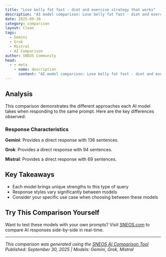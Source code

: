 ```yaml
---
title: "Lose belly fat fast - diet and exercise strategy that works"
description: "AI model comparison: Lose belly fat fast - diet and exercise strategy that works..."
date: 2025-09-30
category: comparison
layout: Clean
tags:
  - Gemini
  - Grok
  - Mistral
  - AI Comparison
author: SNEOS Community
head:
  - - meta
    - name: description
      content: "AI model comparison: Lose belly fat fast - diet and exercise strategy that works..."
---
```


<ChatComparison
  title="Lose belly fat fast - diet and exercise strategy that works"
  prompt="Lose belly fat fast - diet and exercise strategy that works"
  :responses='{
    "Gemini": "Okay, let\u0027s develop a realistic and effective strategy to lose belly fat fast, focusing on sustainable changes and a holistic approach.  It\u0027s important to remember that \u0022fast\u0022 doesn\u0027t mean overnight, and healthy, lasting results take time and consistency.  Also, I\u0027m an AI and cannot provide medical advice. Consult your doctor before starting any new diet or exercise program.\n\n**Key Principles for Losing Belly Fat:**\n\n*   **Calorie Deficit:** You need to burn more calories than you consume. This is the foundation of weight loss.\n*   **Prioritize Whole Foods:** Focus on nutrient-dense foods that keep you full and provide essential vitamins and minerals.\n*   **Increase Protein Intake:** Protein helps preserve muscle mass during weight loss, boosts metabolism, and promotes satiety.\n*   **Reduce Processed Foods, Sugar, and Unhealthy Fats:** These contribute to excess calorie intake and inflammation.\n*   **Combine Cardio and Strength Training:**  Cardio burns calories, while strength training builds muscle, which increases your metabolism.\n*   **Manage Stress and Sleep:** Stress and lack of sleep can disrupt hormones that regulate appetite and fat storage.\n*   **Consistency is Key:**  Small, consistent changes over time yield the best results.\n\n**I. Diet Strategy**\n\nThis diet focuses on reducing calorie intake while maintaining adequate nutrition and feeling satisfied.\n\n*   **1. Calculate Your Calorie Needs:**\n\n    *   Use an online calorie calculator to estimate your daily calorie needs based on your age, gender, height, weight, and activity level.  Subtract 500 calories from this number to create a calorie deficit.  *Example:* If your maintenance calorie intake is 2500, aim for 2000 calories per day. **Important:** Don\u0027t go below 1200 calories per day without medical supervision.\n*   **2. Macronutrient Breakdown (Approximate):**\n\n    *   **Protein:** 30-35% of your daily calories.  (Example: If you\u0027re eating 2000 calories, aim for 150-175 grams of protein).\n    *   **Carbohydrates:** 30-40% of your daily calories. Focus on complex carbohydrates.\n    *   **Fats:** 25-35% of your daily calories.  Choose healthy fats.\n*   **3. Food Choices:**\n\n    *   **Protein Sources:**\n        *   Lean Meats: Chicken breast, turkey breast, lean beef (sirloin, flank steak).\n        *   Fish: Salmon, tuna, cod, shrimp.\n        *   Eggs: A fantastic source of protein and nutrients.\n        *   Dairy: Greek yogurt, cottage cheese (low-fat options).\n        *   Legumes: Lentils, chickpeas, beans.\n        *   Tofu and Tempeh: Plant-based protein sources.\n        *   Protein Powder: Whey, casein, soy, or plant-based blends (use judiciously).\n    *   **Complex Carbohydrates:**\n        *   Vegetables: Broccoli, spinach, kale, peppers, carrots, asparagus, etc. (unlimited non-starchy vegetables).\n        *   Fruits: Berries (strawberries, blueberries, raspberries), apples, bananas, oranges. (Limit fruit intake due to natural sugars).\n        *   Whole Grains: Oatmeal, quinoa, brown rice, whole-wheat bread (in moderation).\n        *   Sweet Potatoes: A good source of vitamins and fiber.\n    *   **Healthy Fats:**\n        *   Avocados: Rich in monounsaturated fats.\n        *   Nuts and Seeds: Almonds, walnuts, chia seeds, flax seeds (portion control is important).\n        *   Olive Oil: Use for cooking and salad dressings.\n        *   Fatty Fish: Salmon, tuna (contain omega-3 fatty acids).\n    *   **Foods to Limit or Avoid:**\n        *   Processed Foods: Chips, cookies, pastries, sugary cereals, packaged snacks.\n        *   Sugary Drinks: Soda, juice, sweetened tea, energy drinks.\n        *   Refined Grains: White bread, white rice, pasta made from white flour.\n        *   Excessive Alcohol: Empty calories and can hinder fat loss.\n        *   Fried Foods: High in unhealthy fats and calories.\n        *   Added Sugars: Found in many processed foods. Read labels carefully.\n*   **4. Sample Meal Plan (Adjust portions to fit your calorie needs):**\n\n    *   **Breakfast (400 Calories):**\n        *   Oatmeal (1/2 cup dry) with 1/4 cup berries, 1/4 cup nuts, and a scoop of protein powder mixed in with water.\n    *   **Lunch (500 Calories):**\n        *   Large salad with grilled chicken breast (4 oz), mixed greens, vegetables (cucumber, bell peppers, tomatoes), avocado (1/4), and a light vinaigrette dressing.\n    *   **Dinner (600 Calories):**\n        *   Baked salmon (4 oz) with roasted broccoli and quinoa (1/2 cup cooked).\n    *   **Snacks (2 x 250 Calories):**\n        *   Greek yogurt (1 cup) with a handful of almonds.\n        *   Apple slices with 2 tablespoons of peanut butter.\n*   **5. Tips for Diet Success:**\n\n    *   **Track Your Food:** Use a food tracking app (MyFitnessPal, Lose It!) to monitor your calorie and macronutrient intake.  This is crucial for accountability.\n    *   **Meal Prep:** Prepare your meals in advance to avoid impulsive unhealthy choices.\n    *   **Drink Plenty of Water:** Aim for at least 8 glasses of water per day. Water helps with satiety and can boost metabolism slightly.\n    *   **Don\u0027t Starve Yourself:**  This can lead to muscle loss and a rebound in weight gain. Focus on balanced, nutritious meals.\n    *   **Be Patient:** Results take time. Don\u0027t get discouraged if you don\u0027t see changes immediately.\n    *   **Allow for Occasional Treats:** Depriving yourself completely can lead to cravings and binge eating.  Allow yourself a small treat in moderation (e.g., one small dessert per week).\n    *   **Read Food Labels:**  Pay attention to serving sizes, calories, and macronutrient content.\n\n**II. Exercise Strategy**\n\nA combination of cardio and strength training is the most effective approach for burning calories and building muscle.\n\n*   **1. Cardio:**\n\n    *   **High-Intensity Interval Training (HIIT):**  Alternating between short bursts of intense exercise and brief recovery periods.  Examples: sprinting, burpees, jumping jacks, mountain climbers.  Aim for 2-3 HIIT sessions per week (20-30 minutes each).\n    *   **Moderate-Intensity Cardio:** Activities that elevate your heart rate and breathing.  Examples: brisk walking, jogging, cycling, swimming.  Aim for at least 150 minutes per week (e.g., 30 minutes, 5 days a week).\n    *   **Examples of Cardio Schedules:**\n        *   **Option 1:**  2 HIIT sessions (25 mins each) \u002B 3 moderate intensity sessions (30 mins each)\n        *   **Option 2:** 3 HIIT sessions (20 mins each) \u002B 2 moderate intensity sessions (45 mins each)\n*   **2. Strength Training:**\n\n    *   **Focus on Compound Exercises:** These work multiple muscle groups at once, maximizing calorie burn and muscle growth.  Examples: squats, deadlifts, lunges, push-ups, rows, overhead press, bench press.\n    *   **Lift Weights:**  Use a weight that challenges you to complete 8-12 repetitions with good form.\n    *   **Frequency:** Aim for 2-3 strength training sessions per week, allowing for at least one day of rest between sessions.\n    *   **Sample Strength Training Routine (Full Body):**\n        *   Squats: 3 sets of 8-12 repetitions\n        *   Push-ups (or modified on knees): 3 sets to failure\n        *   Dumbbell Rows: 3 sets of 8-12 repetitions per arm\n        *   Overhead Press (with dumbbells or barbell): 3 sets of 8-12 repetitions\n        *   Lunges: 3 sets of 10-12 repetitions per leg\n        *   Plank: 3 sets, hold for 30-60 seconds\n*   **3. Additional Tips for Exercise:**\n\n    *   **Warm-up Before Each Workout:**  Prepare your muscles for exercise with light cardio and dynamic stretching.\n    *   **Cool-down After Each Workout:**  Reduce muscle soreness with static stretching.\n    *   **Listen to Your Body:**  Rest when you need to, and don\u0027t push yourself too hard, especially when starting out.\n    *   **Stay Consistent:**  Make exercise a regular part of your routine.\n    *   **Find Activities You Enjoy:** This will make it easier to stick with your exercise plan.\n\n**III. Lifestyle Factors**\n\nThese factors play a significant role in overall health and weight loss.\n\n*   **1. Sleep:**\n\n    *   Aim for 7-9 hours of quality sleep per night.\n    *   Establish a regular sleep schedule.\n    *   Create a relaxing bedtime routine.\n    *   Ensure your bedroom is dark, quiet, and cool.\n*   **2. Stress Management:**\n\n    *   Practice relaxation techniques: meditation, deep breathing exercises, yoga.\n    *   Engage in hobbies you enjoy.\n    *   Spend time in nature.\n    *   Connect with friends and family.\n*   **3. Hydration:**\n\n    *   Drink plenty of water throughout the day.\n    *   Carry a water bottle with you and refill it regularly.\n    *   Limit sugary drinks.\n*   **4. Mindful Eating:**\n\n    *   Pay attention to your hunger and fullness cues.\n    *   Eat slowly and savor your food.\n    *   Avoid distractions while eating (e.g., watching TV, using your phone).\n\n**Important Considerations:**\n\n*   **Individual Variation:**  Everyone responds differently to diet and exercise.  What works for one person may not work for another.\n*   **Medical Conditions:**  Certain medical conditions or medications can affect weight loss.  Consult your doctor before starting a new diet or exercise program.\n*   **Sustainable Changes:**  Focus on making gradual, sustainable changes to your lifestyle rather than drastic, short-term measures.\n*   **Track Your Progress:**  Monitor your weight, body measurements, and energy levels. This will help you stay motivated and make adjustments to your plan as needed.  Don\u0027t just rely on the scale; take progress photos and measure your waist circumference.\n*   **Be Kind to Yourself:**  Weight loss is a journey, not a destination.  There will be setbacks along the way.  Don\u0027t give up.  Just get back on track as soon as possible.\n\n**Realistic Expectations:**\n\n*   While \u0022fast\u0022 weight loss is a common desire, aiming for 1-2 pounds of weight loss per week is generally considered safe and sustainable.\n*   Belly fat can be stubborn, and it may take time to see noticeable results.\n*   Consistency is key.  Stick with your plan, even when you don\u0027t see immediate results.\n\nBy following this comprehensive strategy, you can increase your chances of losing belly fat fast and achieving your weight loss goals in a healthy and sustainable way. Remember to consult with your doctor or a registered dietitian for personalized advice. Good luck!\n",
    "Grok": "Losing belly fat quickly and effectively requires a combination of a well-structured diet, consistent exercise, and sustainable lifestyle changes. While \u0022fast\u0022 results are possible, it\u0027s important to prioritize health and avoid extreme measures that can be harmful. Below is a proven, science-backed diet and exercise strategy to help you lose belly fat:\n\n---\n\n### Key Principles for Losing Belly Fat\n1. **Calorie Deficit**: You must burn more calories than you consume to lose fat. This can be achieved through diet, exercise, or both.\n2. **Target Overall Body Fat**: You cannot spot-reduce belly fat. When you lose fat, your body decides where it comes from, so focus on reducing overall body fat.\n3. **Consistency**: Sustainable habits over weeks to months yield the best results.\n4. **Hormonal Balance**: Stress, sleep, and hormones like cortisol and insulin play a big role in belly fat storage. Managing these is critical.\n\n---\n\n### Diet Strategy for Losing Belly Fat\n1. **Create a Moderate Calorie Deficit**\n   - Calculate your Total Daily Energy Expenditure (TDEE) using an online calculator (based on age, weight, height, and activity level).\n   - Aim for a deficit of 300\u2013500 calories per day to lose 0.5\u20131 pound per week. (1 pound of fat = ~3,500 calories.)\n   - Avoid extreme deficits (\u003C1,200 calories for women or \u003C1,500 for men) as they can slow metabolism and cause muscle loss.\n\n2. **Prioritize Protein**\n   - Protein helps preserve muscle mass, boosts metabolism, and keeps you full.\n   - Aim for 0.7\u20131 gram of protein per pound of body weight (e.g., 100\u2013150g for a 150-lb person).\n   - Sources: Lean meats (chicken, turkey), fish, eggs, Greek yogurt, tofu, lentils, and protein powder.\n\n3. **Cut Refined Carbs and Added Sugars**\n   - Reduce processed foods, sugary drinks, and refined grains (white bread, pasta) that spike insulin and promote fat storage.\n   - Focus on complex carbs: oats, quinoa, sweet potatoes, and whole grains in moderation.\n   - Limit sugar to \u003C25g per day (per WHO guidelines).\n\n4. **Increase Fiber Intake**\n   - Fiber promotes satiety and supports gut health, reducing bloating.\n   - Aim for 25\u201330g/day from vegetables, fruits, whole grains, nuts, and seeds.\n   - Examples: Broccoli, spinach, berries, avocados, and chia seeds.\n\n5. **Healthy Fats in Moderation**\n   - Include healthy fats to support hormones and keep you full, but don\u2019t overdo it as fats are calorie-dense.\n   - Sources: Olive oil, nuts, seeds, fatty fish (salmon, mackerel), and avocado.\n   - Limit to 20\u201330% of daily calories.\n\n6. **Hydration and Avoid Liquid Calories**\n   - Drink 8\u201312 cups (2\u20133 liters) of water daily to support metabolism and reduce bloating.\n   - Avoid sugary drinks, alcohol, and high-calorie coffees/teas. If drinking alcohol, limit to 1\u20132 drinks occasionally.\n\n7. **Timing and Portion Control**\n   - Consider intermittent fasting (e.g., 16:8 method) if it suits your lifestyle to naturally reduce calorie intake.\n   - Eat smaller, balanced meals every 3\u20134 hours to control hunger and stabilize blood sugar.\n\n**Sample Day of Eating (1,800 Calories)**\n- **Breakfast**: 3 egg whites \u002B 1 whole egg, 1 slice whole-grain toast, \u00BD avocado (400 cal)\n- **Snack**: Greek yogurt (plain, 0% fat) \u002B handful of almonds (200 cal)\n- **Lunch**: Grilled chicken breast (6 oz), quinoa (\u00BD cup), steamed broccoli (1 cup) (500 cal)\n- **Snack**: Apple \u002B 1 tbsp peanut butter (150 cal)\n- **Dinner**: Baked salmon (5 oz), sweet potato (1 small), spinach salad with olive oil dressing (550 cal)\n\n---\n\n### Exercise Strategy for Losing Belly Fat\n1. **Cardio for Fat Burning**\n   - Aim for 150\u2013300 minutes of moderate-intensity cardio per week (e.g., brisk walking, cycling) or 75\u2013150 minutes of high-intensity cardio (e.g., running, HIIT).\n   - High-Intensity Interval Training (HIIT) is especially effective for burning fat in less time.\n     - Example: 30 seconds sprint, 1 minute walk, repeat for 20\u201330 minutes, 3\u20134x/week.\n   - Cardio helps create a calorie deficit and improves overall fat loss.\n\n2. **Strength Training to Build Muscle**\n   - Muscle increases your resting metabolic rate, helping you burn more calories even at rest.\n   - Train major muscle groups 2\u20133x/week (e.g., squats, deadlifts, push-ups, rows).\n   - Focus on progressive overload (gradually increase weight/reps).\n   - Full-body or split routines work well for beginners.\n\n3. **Core Exercises for Toning**\n   - While core exercises won\u2019t directly burn belly fat, they strengthen and tone the abdominal muscles, improving appearance once fat is reduced.\n   - Include planks, leg raises, Russian twists, and crunches 2\u20133x/week.\n   - Example: 3 sets of 1-minute planks, 15 leg raises, and 20 twists.\n\n4. **Increase Daily Activity (NEAT)**\n   - Non-Exercise Activity Thermogenesis (NEAT) includes walking, standing, and daily movement.\n   - Aim for 8,000\u201310,000 steps/day to boost calorie burn without structured exercise.\n\n**Sample Weekly Exercise Plan**\n- **Monday**: HIIT (20 min) \u002B Core (10 min)\n- **Tuesday**: Strength Training (Full Body \u2013 45 min)\n- **Wednesday**: Cardio (Brisk Walk or Jog \u2013 30\u201345 min)\n- **Thursday**: Strength Training (Full Body \u2013 45 min)\n- **Friday**: HIIT (20 min) \u002B Core (10 min)\n- **Saturday**: Active Recovery (Light Walk or Yoga \u2013 30 min)\n- **Sunday**: Rest or Light Activity (Stretching)\n\n---\n\n### Lifestyle Habits to Support Fat Loss\n1. **Manage Stress**\n   - High cortisol (stress hormone) increases belly fat storage.\n   - Practice mindfulness, meditation, or deep breathing for 5\u201310 minutes daily.\n\n2. **Get Enough Sleep**\n   - Aim for 7\u20139 hours of quality sleep per night.\n   - Poor sleep disrupts hormones like ghrelin (hunger) and leptin (satiety), leading to overeating.\n\n3. **Be Patient and Realistic**\n   - Losing 1\u20132 pounds per week is a healthy and sustainable rate.\n   - Belly fat may be stubborn, especially if influenced by genetics or hormones. Focus on progress (measurements, energy levels) over the scale.\n\n---\n\n### Avoid Common Pitfalls\n- **Crash Diets**: Extremely low-calorie diets can lead to muscle loss and a slower metabolism.\n- **Overtraining**: Too much exercise without rest increases cortisol and may hinder fat loss.\n- **\u201CFat-Burning\u201D Supplements**: Most are ineffective or unsafe. Focus on diet and exercise.\n- **Bloating Foods**: Limit high-sodium, carbonated drinks, and gas-causing foods (like beans in excess) if bloating mimics belly fat.\n\n---\n\n### How Fast Can You See Results?\n- With a 500-calorie daily deficit, you can lose 1 pound per week, or 4\u20138 pounds in a month.\n- Visible belly fat reduction depends on starting body fat percentage, but most people notice changes in 4\u20138 weeks with consistency.\n- Combine measurements (waist circumference) and photos to track progress, as the scale may fluctuate due to water weight.\n\n---\n\n### Final Tips\n- Consult a doctor or nutritionist if you have medical conditions or are unsure about your calorie needs.\n- Stay consistent\u2014small, sustainable changes over time beat quick fixes.\n- Focus on health and energy, not just aesthetics.\n\nBy combining a calorie-controlled, nutrient-dense diet with a mix of cardio, strength training, and healthy habits, you can lose belly fat effectively and keep it off long-term. Stick with it, and you\u2019ll see results!",
    "Mistral": "Losing belly fat involves a combination of a healthy diet, regular exercise, and lifestyle changes. Here\u0027s a strategy that can help you achieve your goal:\n\n### Diet\n1. **Caloric Deficit**: To lose fat, you need to consume fewer calories than your body burns. Use an online calculator to determine your daily caloric needs and aim for a deficit of 500-700 calories per day.\n2. **Balanced Nutrition**: Focus on a balanced diet that includes:\n   - **Protein**: Lean meats, fish, eggs, beans, and lentils.\n   - **Healthy Fats**: Avocados, nuts, seeds, and olive oil.\n   - **Complex Carbohydrates**: Whole grains, fruits, and vegetables.\n3. **Avoid Processed Foods**: Limit your intake of processed foods, sugary drinks, and refined carbohydrates.\n4. **Hydration**: Drink plenty of water. It helps with digestion, metabolism, and can reduce hunger.\n5. **Fiber**: Include high-fiber foods like fruits, vegetables, and whole grains to keep you full and support digestive health.\n6. **Portion Control**: Pay attention to portion sizes to avoid overeating.\n\n### Exercise\n1. **Cardio**: Aim for at least 150 minutes of moderate-intensity or 75 minutes of vigorous-intensity cardio per week. This can include activities like running, cycling, swimming, or brisk walking.\n2. **High-Intensity Interval Training (HIIT)**: Incorporate HIIT workouts, which involve short bursts of intense exercise followed by brief recovery periods. HIIT can be very effective for burning belly fat.\n3. **Strength Training**: Include strength training exercises at least 2-3 times a week. Focus on compound movements like squats, deadlifts, lunges, and push-ups, which work multiple muscle groups.\n4. **Core Exercises**: While you can\u0027t spot-reduce belly fat, strengthening your core can improve your overall fitness and posture. Include exercises like planks, Russian twists, and bicycle crunches.\n\n### Lifestyle Changes\n1. **Sleep**: Aim for 7-9 hours of quality sleep per night. Poor sleep can lead to weight gain and increased belly fat.\n2. **Stress Management**: High stress levels can increase cortisol, a hormone linked to belly fat. Practice stress-reducing activities like meditation, yoga, or deep breathing exercises.\n3. **Limit Alcohol**: Excessive alcohol consumption can contribute to belly fat. Limit your intake or avoid it altogether.\n4. **Avoid Smoking**: Smoking can lead to belly fat accumulation and other health issues.\n\n### Sample Meal Plan\n**Breakfast**:\n- Greek yogurt with mixed berries and a handful of almonds.\n- Oatmeal with a scoop of protein powder and a banana.\n\n**Lunch**:\n- Grilled chicken salad with mixed greens, cherry tomatoes, cucumber, and a light vinaigrette.\n- Quinoa bowl with roasted vegetables and a lean protein like tofu or fish.\n\n**Dinner**:\n- Baked salmon with a side of steamed broccoli and sweet potato.\n- Stir-fried vegetables with lean protein like chicken or shrimp.\n\n**Snacks**:\n- Apple slices with peanut butter.\n- Carrot and cucumber sticks with hummus.\n\n### Sample Workout Plan\n**Monday**:\n- 30 minutes of HIIT (e.g., 30 seconds of burpees, 30 seconds of rest, repeat with different exercises).\n\n**Tuesday**:\n- 45 minutes of strength training (focus on upper body).\n\n**Wednesday**:\n- 30 minutes of moderate-intensity cardio (e.g., brisk walking or cycling).\n\n**Thursday**:\n- 45 minutes of strength training (focus on lower body).\n\n**Friday**:\n- 30 minutes of HIIT.\n\n**Saturday**:\n- 45 minutes of moderate-intensity cardio.\n\n**Sunday**:\n- Rest or light activity (e.g., yoga or a leisurely walk).\n\n### Tips for Success\n1. **Consistency**: Stick to your plan consistently. Small changes over time add up to big results.\n2. **Track Progress**: Keep a food and exercise journal to track your progress and make adjustments as needed.\n3. **Stay Motivated**: Find a workout buddy, join a fitness group, or set achievable goals to keep yourself motivated.\n\nBy combining a healthy diet, regular exercise, and positive lifestyle changes, you can effectively lose belly fat and improve your overall health."
  }'
  published-date="22:46"
/>

## Analysis

This comparison demonstrates the different approaches each AI model takes when responding to the same prompt. Here are the key differences observed:

### Response Characteristics

**Gemini**: Provides a direct response with 136 sentences. 

**Grok**: Provides a direct response with 94 sentences. 

**Mistral**: Provides a direct response with 69 sentences. 

## Key Takeaways

- Each model brings unique strengths to this type of query
- Response styles vary significantly between models
- Consider your specific use case when choosing between these models

## Try This Comparison Yourself

Want to test these models with your own prompts? Visit [SNEOS.com](https://sneos.com) to compare AI responses side-by-side in real-time.

---

*This comparison was generated using the [SNEOS AI Comparison Tool](https://sneos.com)*
*Published: September 30, 2025 | Models: Gemini, Grok, Mistral*
